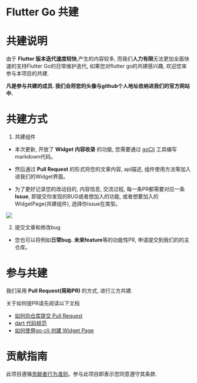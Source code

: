 # Flutter Go 共建

# 共建说明

由于 **Flutter 版本迭代速度较快**,产生的内容较多, 而我们**人力有限**无法更加全面快速的支持Flutter Go的日常维护迭代, 如果您对flutter go的共建感兴趣, 欢迎您来参与本项目的共建. 

**凡是参与共建的成员. 我们会将您的头像与github个人地址收纳进我们的官方网站中.**

# 共建方式

1. 共建组件
  - 本次更新, 开放了 **Widget 内容收录** 的功能, 您需要通过 [goCli](https://github.com/alibaba/flutter-go/blob/master/docs/go-cli.md) 工具编写markdown代码。
  
  - 然后通过 **Pull Request** 的形式将您的文章内容, api描述, 组件使用方法等加入进我们的Widget界面。
  
  - 为了更好记录您的改动目的, 内容信息, 交流过程, 每一条PR都需要对应一条 **Issue**, 即提交你发现的BUG或者想加入的功能, 或者想要加入的WidgetPage(共建组件), 选择你issue在类型。
  
![](https://img.alicdn.com/tfs/TB1r3LEbKL2gK0jSZFmXXc7iXXa-858-317.png)

2. 提交文章和修改bug
  - 您也可以将例如**日常bug.** **未来feature**等的功能性PR, 申请提交到我们的的主仓库。


# 参与共建
我们采用 **Pull Request(简称PR)** 的方式, 进行三方共建.

关于如何提PR请先阅读以下文档

- [如何向仓库提交 Pull Request](https://github.com/alibaba/flutter-go/blob/master/docs/push-pr.md)
- [dart 代码规范](https://github.com/alibaba/flutter-go/blob/master/Flutter_Go%20%E4%BB%A3%E7%A0%81%E5%BC%80%E5%8F%91%E8%A7%84%E8%8C%83.md)
- [如何使用go-cli 创建 Widget Page](https://github.com/alibaba/flutter-go/blob/master/docs/go-cli.md)


 
 
# 贡献指南

此项目遵循[贡献者行为准则](https://github.com/spring-projects/spring-framework/blob/master/CODE_OF_CONDUCT.adoc)。参与此项目即表示您同意遵守其条款.
